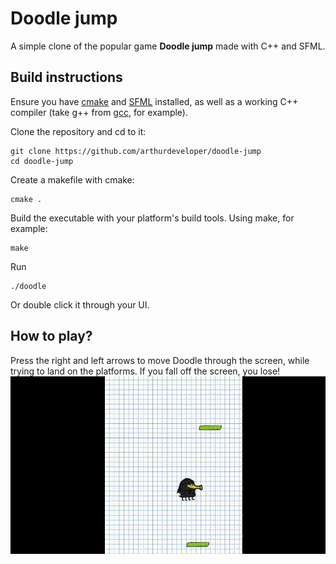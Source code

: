 # Doodle jump

A simple clone of the popular game **Doodle jump** made with C++ and SFML.

## Build instructions
Ensure you have [cmake](https://cmake.org/) and [SFML](https://www.sfml-dev.org/) installed, as well as a 
working C++ compiler (take g++ from [gcc](https://gcc.gnu.org/), for example).

Clone the repository and cd to it:
```
git clone https://github.com/arthurdeveloper/doodle-jump
cd doodle-jump
```

Create a makefile with cmake:
```
cmake .
```

Build the executable with your platform's build tools. Using make, for example:
```
make
```

Run
```
./doodle
```

Or double click it through your UI.

## How to play?
Press the right and left arrows to move Doodle through the screen, while trying to land on the platforms. If 
you fall off the screen, you lose!
![Gameplay showcase](doodle.gif)